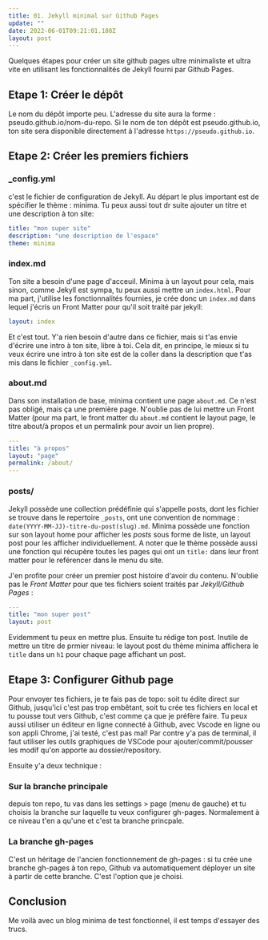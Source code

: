 ```yaml
---
title: 01. Jekyll minimal sur Github Pages
update: ""
date: 2022-06-01T09:21:01.108Z
layout: post
---
```

Quelques étapes pour créer un site github pages ultre minimaliste et ultra vite en utilisant les fonctionnalités de Jekyll fourni par Github Pages.

## Etape 1: Créer le dépôt

Le nom du dépôt importe peu. L'adresse du site aura la forme : pseudo.github.io/nom-du-repo. Si le nom de ton dépôt est pseudo.github.io, ton site sera disponible directement à l'adresse `https://pseudo.github.io`.

## Etape 2: Créer les premiers fichiers

### _config.yml

c'est le fichier de configuration de Jekyll. Au départ le plus important est de spécifier le thème : minima. Tu peux aussi tout dr suite ajouter un titre et une description à ton site:

```yaml
title: "mon super site"
description: "une description de l'espace"
theme: minima
```

### index.md

Ton site a besoin d'une page d'acceuil. Minima à un layout pour cela, mais sinon, comme Jekyll est sympa, tu peux aussi mettre un `index.html`. Pour ma part, j'utilise les fonctionnalités fournies, je crée donc un `index.md` dans lequel j'écris un Front Matter pour qu'il soit traité par jekyll:

```yaml
layout: index
```

Et c'est tout. Y'a rien besoin d'autre dans ce fichier, mais si t'as envie d'écrire une intro à ton site, libre à toi. Cela dit, en principe, le mieux si tu veux écrire une intro à ton site est de la coller dans la description que t'as mis dans le fichier `_config.yml`.

### about.md

Dans son installation de base, minima contient une page `about.md`. Ce n'est pas obligé, mais ça une première page. N'oublie pas de lui mettre un Front Matter (pour ma part, le front matter du `about.md` contient le layout page, le titre about/à propos et un permalink pour avoir un lien propre).

```yaml
---
title: "à propos"
layout: "page"
permalink: /about/
---
```

### posts/

Jekyll possède une collection prédéfinie qui s'appelle posts, dont les fichier se trouve dans le repertoire `_posts`, ont une convention de nommage : `date(YYYY-MM-JJ)-titre-du-post(slug).md`. Minima possède une fonction sur son layout home pour afficher les *posts* sous forme de liste, un layout post pour les afficher individuellement. A noter que le thème possède aussi une fonction qui récupère toutes les pages qui ont un `title:` dans leur front matter pour le reférencer dans le menu du site.

J'en profite pour créer un premier post histoire d'avoir du contenu. N'oublie pas le *Front Matter* pour que tes fichiers soient traités par *Jekyll/Github Pages* :

```yaml
---
title: "mon super post"
layout: post
```

Evidemment tu peux en mettre plus. Ensuite tu rédige ton post. Inutile de mettre un titre de prmier niveau: le layout post du thème minima affichera le `title` dans un `h1` pour chaque page affichant un post.

## Etape 3: Configurer Github page

Pour envoyer tes fichiers, je te fais pas de topo: soit tu édite direct sur Github, jusqu'ici c'est pas trop embêtant, soit tu crée tes fichiers en local et tu pousse tout vers Github, c'est comme ça que je préfère faire. Tu peux aussi utiliser un éditeur en ligne connecté à Github, avec Vscode en ligne ou son appli Chrome, j'ai testé, c'est pas mal! Par contre y'a pas de terminal, il faut utiliser les outils graphiques de VSCode pour ajouter/commit/pousser les modif qu'on apporte au dossier/repository.

Ensuite y'a deux technique :

### Sur la branche principale

depuis ton repo, tu vas dans les settings > page (menu de gauche) et tu choisis la branche sur laquelle tu veux configurer gh-pages. Normalement à ce niveau t'en a qu'une et c'est ta branche princpale.

### La branche gh-pages

C'est un héritage de l'ancien fonctionnement de gh-pages : si tu crée une branche gh-pages à ton repo, Github va automatiquement déployer un site à partir de cette branche. C'est l'option que je choisi.

## Conclusion

Me voilà avec un blog minima de test fonctionnel, il est temps d'essayer des trucs.
